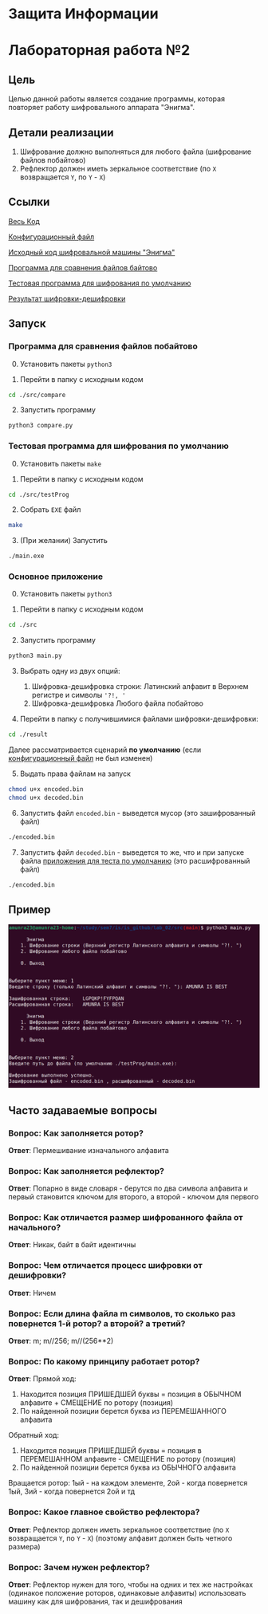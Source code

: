 # Защита Информации

# Лабораторная работа №2

## Цель

Целью данной работы является создание программы, которая повторяет работу шифровального аппарата "Энигма".

## Детали реализации

1. Шифрование должно выполняться для любого файла (шифрование файлов побайтово)
2. Рефлектор должен иметь зеркальное соответствие (по `X` возвращается `Y`, по `Y` - `X`)

## Ссылки

[Весь Код](./src)

[Конфигурационный файл](./src/config.py)

[Исходный код шифровальной машины "Энигма"](./src/main.py)

[Программа для сравнения файлов байтово](./src/compare/)

[Тестовая программа для шифрования по умолчанию](./src/testProg/)

[Результат шифровки-дешифровки](./src/result/)


## Запуск

### Программа для сравнения файлов побайтово

0. Установить пакеты `python3`

1. Перейти в папку с исходным кодом
   
```bash
cd ./src/compare
```

2. Запустить программу
   
```bash
python3 compare.py
```


### Тестовая программа для шифрования по умолчанию

0. Установить пакеты `make`

1. Перейти в папку с исходным кодом
   
```bash
cd ./src/testProg
```

2. Собрать `EXE` файл
   
```bash
make
```

3. (При желании) Запустить

```bash
./main.exe
```


### Основное приложение

0. Установить пакеты `python3`

1. Перейти в папку с исходным кодом
   
```bash
cd ./src
```

2. Запустить программу
   
```bash
python3 main.py
```

3. Выбрать одну из двух опций:
   1. Шифровка-дешифровка строки: Латинский алфавит в Верхнем регистре и символы `'?!, '`
   2. Шифровка-дешифровка Любого файла побайтово

4. Перейти в папку с получившимися файлами шифровки-дешифровки:

```bash
cd ./result
```

Далее рассматривается сценарий __по умолчанию__ (если [конфигурационный файл](./src/config.py) не был изменен)

5. Выдать права файлам на запуск
   
```bash
chmod u+x encoded.bin
chmod u+x decoded.bin
```

6. Запустить файл `encoded.bin` - выведется мусор (это зашифрованный файл)

```bash
./encoded.bin
```

7. Запустить файл `decoded.bin` - выведется то же, что и при запуске файла [приложения для теста по умолчанию](./src/testProg/) (это расшифрованный файл)

```bash
./encoded.bin
```


## Пример

<img src="./img/example.png"/>

## Часто задаваемые вопросы

### Вопроc: Как заполняется ротор?

__Ответ__: Пермешивание изначального алфавита


### Вопроc: Как заполняется рефлектор?

__Ответ__: Попарно в виде словаря - берутся по два символа алфавита и первый становится ключом для второго, а второй - ключом для первого


### Вопроc: Как отличается размер шифрованного файла от начального?

__Ответ__: Никак, байт в байт идентичны


### Вопроc: Чем отличается процесс шифровки от дешифровки?

__Ответ__: Ничем


### Вопроc: Если длина файла m символов, то сколько раз повернется 1-й ротор? а второй? а третий?

__Ответ__: m; m//256; m//(256**2)


### Вопроc: По какому принципу работает ротор?

__Ответ__: Прямой ход:
1. Находится позиция ПРИШЕДШЕЙ буквы = позиция в ОБЫЧНОМ алфавите + СМЕЩЕНИЕ по ротору (позиция)
2. По найденной позиции берется буква из ПЕРЕМЕШАННОГО алфавита

Обратный ход:
1. Находится позиция ПРИШЕДШЕЙ буквы = позиция в ПЕРЕМЕШАННОМ алфавите - СМЕЩЕНИЕ по ротору (позиция)
2. По найденной позиции берется буква из ОБЫЧНОГО алфавита

Вращается ротор: 1ый - на каждом элементе, 2ой - когда повернется 1ый, 3ий - когда повернется 2ой и тд


### Вопроc: Какое главное свойство рефлектора?

__Ответ__: Рефлектор должен иметь зеркальное соответствие (по `X` возвращается `Y`, по `Y` - `X`) (поэтому алфавит должен быть четного размера)


### Вопроc: Зачем нужен рефлектор?

__Ответ__: Рефлектор нужен для того, чтобы на одних и тех же настройках (одинакое положение роторов, одинаковые алфавиты) использовать машину как для шифрования, так и дешифрования

